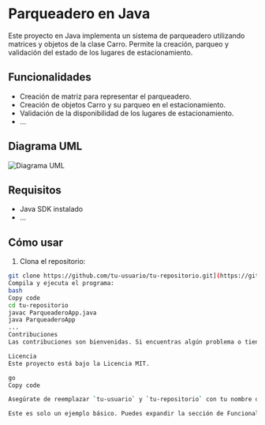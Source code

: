 # Parqueadero en Java

Este proyecto en Java implementa un sistema de parqueadero utilizando matrices y objetos de la clase Carro. Permite la creación, parqueo y validación del estado de los lugares de estacionamiento.

## Funcionalidades

- Creación de matriz para representar el parqueadero.
- Creación de objetos Carro y su parqueo en el estacionamiento.
- Validación de la disponibilidad de los lugares de estacionamiento.
- ...

## Diagrama UML

![Diagrama UML](https://wireed.online/wp-content/uploads/2024/01/Imagen-de-WhatsApp-2024-01-17-a-las-17.49.49_d4acc709.jpg)

## Requisitos

- Java SDK instalado
- ...

## Cómo usar

1. Clona el repositorio:

```bash
git clone https://github.com/tu-usuario/tu-repositorio.git](https://github.com/Arabio29/parqueaderoMatrizJavaPOO.git
Compila y ejecuta el programa:
bash
Copy code
cd tu-repositorio
javac ParqueaderoApp.java
java ParqueaderoApp
...
Contribuciones
Las contribuciones son bienvenidas. Si encuentras algún problema o tienes alguna sugerencia, por favor abre una nueva issue.

Licencia
Este proyecto está bajo la Licencia MIT.

go
Copy code

Asegúrate de reemplazar `tu-usuario` y `tu-repositorio` con tu nombre de usuario y nombre de repositorio en GitHub. Además, coloca la imagen del diagrama UML en la ruta especificada en la sección "Diagrama UML". Puedes subir la imagen al mismo repositorio o proporcionar una URL externa.

Este es solo un ejemplo básico. Puedes expandir la sección de Funcionalidades, Re
